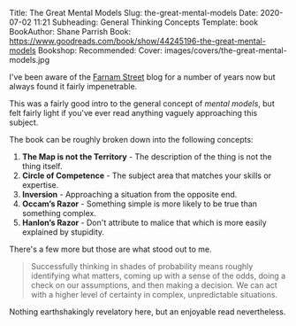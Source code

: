 Title: The Great Mental Models
Slug: the-great-mental-models
Date: 2020-07-02 11:21
Subheading: General Thinking Concepts
Template: book
BookAuthor: Shane Parrish
Book: https://www.goodreads.com/book/show/44245196-the-great-mental-models
Bookshop: 
Recommended: 
Cover: images/covers/the-great-mental-models.jpg

I've been aware of the [Farnam Street](https://fs.blog/) blog for a number of years now but always found it fairly impenetrable.

This was a fairly good intro to the general concept of *mental models*, but felt fairly light if you've ever read anything vaguely approaching this subject.

The book can be roughly broken down into the following concepts:

1. **The Map is not the Territory** - The description of the thing is not the thing itself.
2. **Circle of Competence** - The subject area that matches your skills or expertise.
3. **Inversion** - Approaching a situation from the opposite end.
5. **Occam’s Razor** - Something simple is more likely to be true than something complex.
6. **Hanlon’s Razor** - Don't attribute to malice that which is more easily explained by stupidity.

There's a few more but those are what stood out to me.

> Successfully thinking in shades of probability means roughly identifying what matters, coming up with a sense of the odds, doing a check on our assumptions, and then making a decision. We can act with a higher level of certainty in complex, unpredictable situations.

Nothing earthshakingly revelatory here, but an enjoyable read nevertheless.
